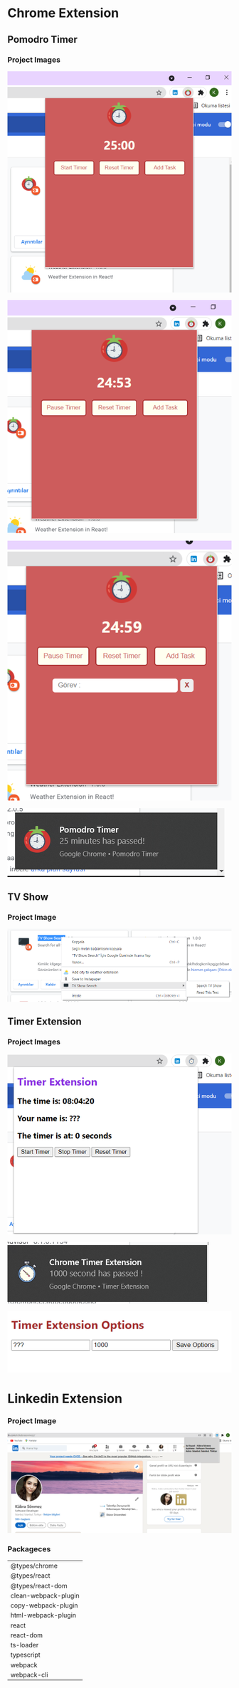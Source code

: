 # Chrome Extension

## Pomodro Timer

### Project Images

![pomodrotimer](https://github.com/kubrasnmez/Extensions/blob/main/extensionImage/pomodro.png) 

![pomodrotimer](https://github.com/kubrasnmez/Extensions/blob/main/extensionImage/pomodro1.png) 

![pomodrotimer](https://github.com/kubrasnmez/Extensions/blob/main/extensionImage/pompdro2.png) 

![pomodrotimer](https://github.com/kubrasnmez/Extensions/blob/main/extensionImage/pomodro3.png) 

## TV Show 

### Project Image

![tvshow](https://github.com/kubrasnmez/Extensions/blob/main/extensionImage/tvshop.png) 

## Timer Extension

### Project Images

![timerextension](https://github.com/kubrasnmez/Extensions/blob/main/extensionImage/timer.png) 

![timerextension](https://github.com/kubrasnmez/Extensions/blob/main/extensionImage/timer2.png) 

![timerextension](https://github.com/kubrasnmez/Extensions/blob/main/extensionImage/timer3.png) 

# Linkedin Extension 

### Project Image

![linkedinextension](https://github.com/kubrasnmez/Extensions/blob/main/extensionImage/linkedin.png) 

<h3>Packageces</h3>
<table>
<tr>
<td>@types/chrome</td>
</tr>
<tr>
<td>@types/react </td>
</tr>
<tr>
<td>@types/react-dom </td>
</tr>
<tr>
<td>clean-webpack-plugin </td>
</tr>
<tr>
<td>copy-webpack-plugin</td>
</tr>
<tr>
<td>html-webpack-plugin</td>
</tr>
<tr>
<td>react </td>
</tr>
<tr>
<td>react-dom</td>
</tr>
<tr>
<td>ts-loader</td>
</tr>
<tr>
<td>typescript</td>
</tr>
<tr>
<td> webpack</td>
</tr>
  <tr>
<td> webpack-cli</td>
</tr>
</table>






